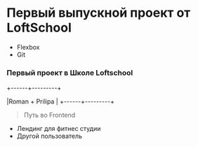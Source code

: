 # Первый выпускной проект от LoftSchool

+ Flexbox
+ Git

### Первый проект в Школе Loftschool
+------+---------+

|Roman + Prilipa |
+------+---------+
> Путь во Frontend

- Лендинг для фитнес студии 
- Другой пользователь
